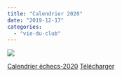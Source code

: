 ```yaml
---
title: "Calendrier 2020"
date: "2019-12-17"
categories: 
  - "vie-du-club"
---
```


![](https://echecs-veigy.fr/wp-content/uploads/2020/02/Calendrier-échecs-2020-2.0-1-1024x724.png)

[Calendrier échecs-2020](https://echecs-veigy.fr/wp-content/uploads/2020/02/Calendrier-échecs-2020-2.0.pdf) [Télécharger](https://echecs-veigy.fr/wp-content/uploads/2020/02/Calendrier-échecs-2020-2.0.pdf)
